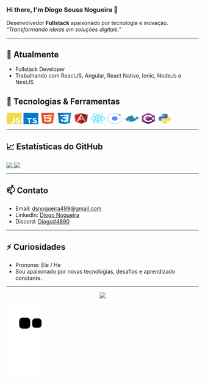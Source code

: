 ### Hi there, I'm Diogo Sousa Nogueira 👋

Desenvolvedor **Fullstack** apaixonado por tecnologia e inovação.  
*"Transformando ideias em soluções digitais."*

---

## 🔭 Atualmente
- Fullstack Developer
- Trabalhando com ReactJS, Angular, React Native, Ionic, NodeJs e NestJS

## 🧰 Tecnologias & Ferramentas
<div style="display: inline_block">
  <img align="center" alt="Diogo-Js" height="30" width="40" src="https://raw.githubusercontent.com/devicons/devicon/master/icons/javascript/javascript-plain.svg">
  <img align="center" alt="Diogo-Ts" height="30" width="40" src="https://raw.githubusercontent.com/devicons/devicon/master/icons/typescript/typescript-plain.svg">
  <img align="center" alt="Diogo-HTML" height="30" width="40" src="https://raw.githubusercontent.com/devicons/devicon/master/icons/html5/html5-original.svg">
  <img align="center" alt="Diogo-CSS" height="30" width="40" src="https://raw.githubusercontent.com/devicons/devicon/master/icons/css3/css3-original.svg">
  <img align="center" alt="Diogo-Angular" height="30" width="40" src="https://raw.githubusercontent.com/devicons/devicon/master/icons/angularjs/angularjs-original.svg">
  <img align="center" alt="Diogo-React" height="30" width="40" src="https://raw.githubusercontent.com/devicons/devicon/master/icons/react/react-original.svg">
  <img align="center" alt="Diogo-Ionic" height="30" width="40" src="https://raw.githubusercontent.com/devicons/devicon/master/icons/ionic/ionic-original.svg">
  <img align="center" alt="Diogo-Docker" height="30" width="40" src="https://raw.githubusercontent.com/devicons/devicon/master/icons/docker/docker-original.svg">
  <img align="center" alt="Diogo-Csharp" height="30" width="40" src="https://raw.githubusercontent.com/devicons/devicon/master/icons/csharp/csharp-original.svg">
  <img align="center" alt="Diogo-Python" height="30" width="40" src="https://raw.githubusercontent.com/devicons/devicon/master/icons/python/python-original.svg">
</div>

---

## 📈 Estatísticas do GitHub
<div>
  <a href="https://github.com/anuraghazra/github-readme-stats">
    <img align="center" src="https://github-readme-stats.vercel.app/api?username=Diog0-0&show_icons=true&theme=dracula&include_all_commits=true&count_private=true&rank_icon=github">
  </a>
  <a href="https://github.com/anuraghazra/github-readme-stats">
    <img align="center" src="https://github-readme-stats.vercel.app/api/top-langs/?username=Diog0-0&layout=compact&theme=dracula&hide=html,css">
  </a>
</div>

---

## 📫 Contato
- Email: dsnogueira489@gmail.com
- LinkedIn: [Diogo Nogueira](https://www.linkedin.com/in/diogo-nogueira-6365a8186/)
- Discord: [Diogo#4890](https://discordapp.com/users/859917433875070976)

---

## ⚡ Curiosidades
- Pronome: Ele / He
- Sou apaixonado por novas tecnologias, desafios e aprendizado constante.

---

<div align="center">
  <img src="https://giffiles.alphacoders.com/146/14685.gif">
</div>

![Snake animation](https://github.com/Diog0-0/Diog0-0/blob/output/github-contribution-grid-snake.svg)
